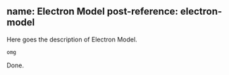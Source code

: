 name: Electron Model
post-reference: electron-model
---

Here goes the description of Electron Model.

```
omg
```

Done.
